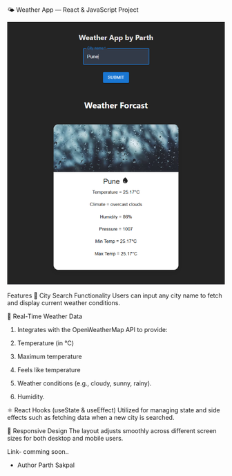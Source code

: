 🌤️ Weather App — React & JavaScript Project

![Weather App Screenshot](src/assets/weatherapp.png)

Features
🔎 City Search Functionality
Users can input any city name to fetch and display current weather conditions.

📡 Real-Time Weather Data
1) Integrates with the OpenWeatherMap API to provide:

2) Temperature (in °C)

3) Maximum temperature

4) Feels like temperature

5) Weather conditions (e.g., cloudy, sunny, rainy).

6) Humidity.

⚛️ React Hooks (useState & useEffect)
Utilized for managing state and side effects such as fetching data when a new city is searched.

📱 Responsive Design
The layout adjusts smoothly across different screen sizes for both desktop and mobile users.

Link- comming soon..

- Author
  Parth Sakpal

